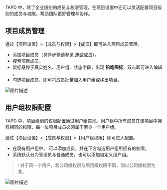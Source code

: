 TAPD 中，除了企业级别的成员与权限管理，在项目设置中还可以灵活配置项目级别的成员与权限，帮助团队更好管理与协作。

 

## 项目成员管理

通过【项目设置】>【成员与权限】>【成员】即可进入项目成员管理。

- 添加项目成员（具体步骤请参见 [邀请成员](https://www.tapd.cn/help/view#1120003271001002435)）。
- 搜索项目成员。
- 鼠标悬停于真实姓名、用户组、状态字段，出现 **铅笔图标**，双击即可进入编辑 。
- 勾选项目成员，即可将成员批量加入用户组或移出项目。

  

![图片描述](https://main.qcloudimg.com/raw/6f71f6ee42bae327d7bd2fa849a1f440.png)

 

## 用户组权限配置

TAPD 中，项目级别的权限配置通过用户组实现。用户组中所有成员在该项目中拥有相同的权限，每一位项目成员必须属于至少一个用户组。

通过【项目设置】>【成员与权限】>【用户组权限】即可进入配置。

- 在现有用户组中， 可以添加成员，并在下方勾选用户组所拥有的权限。
- 系统默认分为管理员与普通成员，也可以添加自定义用户组。

>! 对于同一个用户，若公司级权限与项目级权限不同，则以公司级权限为准。

  

![图片描述](https://main.qcloudimg.com/raw/431321bd582cbb64c60e5b317659b0b8.png)
